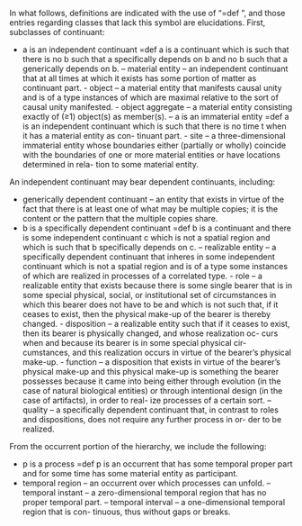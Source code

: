 In what follows, definitions are indicated with the use of “=def ”, and those entries regarding classes that lack this symbol are elucidations. First, subclasses of continuant:

- a is an independent continuant =def a is a continuant which is such that there is no b such that a specifically depends on b and no b such that a generically depends on b.
    – material entity – an independent continuant that at all times at which it exists has some portion of matter as continuant part.
        - object – a material entity that manifests causal unity and is of a type instances of which are maximal relative to the sort of causal unity manifested.
        - object aggregate – a material entity consisting exactly of (≥1) object(s) as member(s).
    – a is an immaterial entity =def a is an independent continuant which is such that there is no time t when it has a material entity as con- tinuant part.
        - site – a three-dimensional immaterial entity whose boundaries either (partially or wholly) coincide with the boundaries of one or more material entities or have locations determined in rela- tion to some material entity.

An independent continuant may bear dependent continuants, including:

- generically dependent continuant – an entity that exists in virtue of the fact that there is at least one of what may be multiple copies; it is the content or the pattern that the multiple copies share.
- b is a specifically dependent continuant =def b is a continuant and there is some independent continuant c which is not a spatial region and which is such that b specifically depends on c.
    – realizable entity – a specifically dependent continuant that inheres in some independent continuant which is not a spatial region and is of a type some instances of which are realized in processes of a correlated type.
        - role – a realizable entity that exists because there is some single bearer that is in some special physical, social, or institutional set of circumstances in which this bearer does not have to be and which is not such that, if it ceases to exist, then the physical make-up of the bearer is thereby changed.
        - disposition – a realizable entity such that if it ceases to exist, then its bearer is physically changed, and whose realization oc- curs when and because its bearer is in some special physical cir- cumstances, and this realization occurs in virtue of the bearer’s physical make-up.
            - function – a disposition that exists in virtue of the bearer’s physical make-up and this physical make-up is something the bearer possesses because it came into being either through evolution (in the case of natural biological entities) or through intentional design (in the case of artifacts), in order to real- ize processes of a certain sort.
        – quality – a specifically dependent continuant that, in contrast to roles and dispositions, does not require any further process in or- der to be realized.

From the occurrent portion of the hierarchy, we include the following:

- p is a process =def p is an occurrent that has some temporal proper part and for some time has some material entity as participant.
- temporal region – an occurrent over which processes can unfold.
    – temporal instant – a zero-dimensional temporal region that has no proper temporal part.
    – temporal interval – a one-dimensional temporal region that is con- tinuous, thus without gaps or breaks.